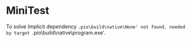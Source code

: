 # MiniTest
To solve Implicit dependency `.pio\build\native\None' not found, needed by target `.pio\build\native\program.exe'.
